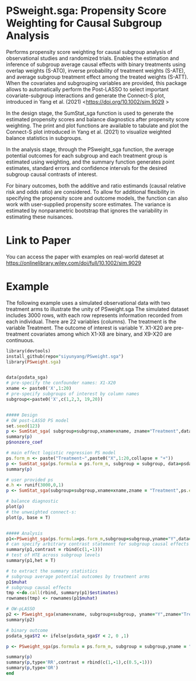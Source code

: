 # PSweight.sga: Propensity Score Weighting for Causal Subgroup Analysis

Performs propensity score weighting for causal subgroup analysis of observational studies and randomized trials. Enables the estimation and inference of subgroup average causal effects with binary treatments using overlap weights (S-ATO), inverse probability of treatment weights (S-ATE), and average subgroup treatment effect among the treated weights (S-ATT). When the covariates and subgrouping variables are provided, this package allows to automatically perform the Post-LASSO to select important covariate-subgroup interactions and generate the Connect-S plot, introduced in Yang et al. (2021) <https://doi.org/10.1002/sim.9029 >

In the design stage, the SumStat_sga function is used to generate the estimated propensity scores and balance diagnostics after propensity score weighting. The print and plot functions are available to tabulate and plot the Connect-S plot introduced in Yang et al. (2021) to visualize weighted balance statistics in subgroups.

In the analysis stage, through the PSweight_sga function, the average potential outcomes for each subgroup and each treatment group is estimated using weighting, and the summary function generates point estimates, standard errors and confidence intervals for the desired subgroup causal contrasts of interest. 

For binary outcomes, both the additive and ratio estimands (causal relative risk and odds ratio) are considered. To allow for additional flexibility in specifying the propensity score and outcome models, the function can also work with user-supplied propensity score estimates. The variance is estimated by nonparametric bootstrap that ignores the variability in estimating these nuisances.



# Link to Paper

You can access the paper with examples on real-world dateset at https://onlinelibrary.wiley.com/doi/full/10.1002/sim.9029

# Example
The following example uses a simulated observational data with two treatment arms to illustrate the unity of PSweight.sga The simulated dataset includes 3000 rows, with each row represents information recorded from each individual. There are 22 variables (columns). The treatment is the variable Treatment. The outcome of interest is variable Y. X1-X20 are pre-treatment covariates among which X1-X8 are binary, and X9-X20 are continuous.

``` Ruby
library(devtools)
install_github(repo="siyunyang/PSweight.sga")
library(PSweight.sga)


data(psdata_sga)
# pre-specify the confounder names: X1-X20
xname <- paste0('X',1:20)
# pre-specify subgroups of interest by column names
subgroup<-paste0('X',c(1,2,3, 19,20))


##### Design
# OW post-LASSO PS model
set.seed(123)
p <- SumStat_sga( subgroup=subgroup,xname=xname, zname="Treatment",data=psdata_sga, method='LASSO',weight="overlap")
summary(p)
p$nonzero_coef

# main effect logistic regression PS model
ps.form_m <- paste("Treatment~",paste0("X",1:20,collapse = "+"))
p <- SumStat_sga(ps.formula = ps.form_m, subgroup = subgroup, data=psdata_sga, method="glm",weight="overlap")
summary(p)

# user provided ps
e.h <- runif(3000,0,1)
p <- SumStat_sga(subgroup=subgroup,xname=xname,zname = "Treatment",ps.estimate = e.h, data=psdata_sga, weight="IPW")

# balance diagnostic
plot(p)
# the unweighted connect-s: 
plot(p, base = T)


##### Analysis
p1<-PSweight_sga(ps.formula=ps.form_m,subgroup=subgroup,yname="Y",data=psdata_sga,R=50,weight="overlap")
# can specify arbitrary contrast statement for subgroup causal effects
summary(p1,contrast = rbind(c(1,-1)))
# test of HTE across subgroup levels
summary(p1,het = T)

# to extract the summary statistics
# subgroup average potential outcomes by treatment arms
p1$muhat
# subgroup causal effects
tmp <-do.call(rbind, summary(p1)$estimates)
rownames(tmp) <- rownames(p1$muhat)

# OW-pLASSO
p2 <- PSweight_sga(xname=xname, subgroup=subgroup, yname="Y",zname="Treatment",data=psdata_sga,R=50, method='LASSO',weight="overlap")
summary(p2)

# binary outcome
psdata_sga$Y2 <- ifelse(psdata_sga$Y < 2, 0 ,1)

p <- PSweight_sga(ps.formula = ps.form_m, subgroup = subgroup,yname = "Y2", data=psdata_sga, weight="overlap")

summary(p)
summary(p,type='RR',contrast = rbind(c(1,-1),c(0.5,-1)))
summary(p,type='OR')
end
```
